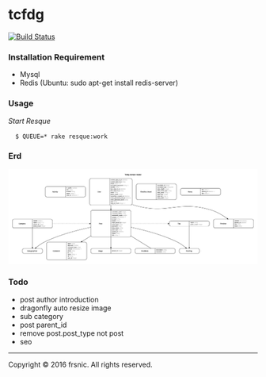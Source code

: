 # tcfdg 

[![Build Status](https://travis-ci.org/frsnic/tcfdg.svg?branch=master)](https://travis-ci.org/frsnic/tcfdg)

### Installation Requirement

* Mysql
* Redis (Ubuntu: sudo apt-get install redis-server)

### Usage

*Start Resque*

	  $ QUEUE=* rake resque:work

### Erd
![tcfdg](https://raw.githubusercontent.com/frsnic/tcfdg/master/erd.jpg)

### Todo

* post author introduction
* dragonfly auto resize image
* sub category
* post parent_id
* remove post.post_type not post
* seo

--------------------------
Copyright © 2016 frsnic. All rights reserved.
